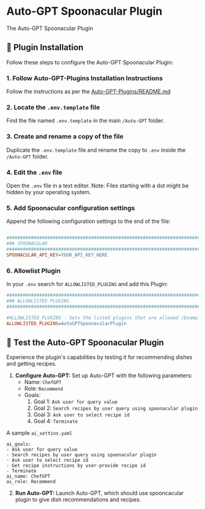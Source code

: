 # Auto-GPT Spoonacular Plugin
The Auto-GPT Spoonacular Plugin 


## 🔧 Plugin Installation

Follow these steps to configure the Auto-GPT Spoonacular Plugin:

### 1. Follow Auto-GPT-Plugins Installation Instructions
Follow the instructions as per the [Auto-GPT-Plugins/README.md](https://github.com/Significant-Gravitas/Auto-GPT-Plugins/blob/master/README.md)

### 2. Locate the `.env.template` file
Find the file named `.env.template` in the main `/Auto-GPT` folder.

### 3. Create and rename a copy of the file
Duplicate the `.env.template` file and rename the copy to `.env` inside the `/Auto-GPT` folder.

### 4. Edit the `.env` file
Open the `.env` file in a text editor. Note: Files starting with a dot might be hidden by your operating system.

### 5. Add Spoonacular configuration settings
Append the following configuration settings to the end of the file:

```ini

################################################################################
### SPOONACULAR
################################################################################
SPOONACULAR_API_KEY=YOUR_API_KEY_HERE
```

### 6. Allowlist Plugin
In your `.env` search for `ALLOWLISTED_PLUGINS` and add this Plugin:

```ini
################################################################################
### ALLOWLISTED PLUGINS
################################################################################

#ALLOWLISTED_PLUGINS - Sets the listed plugins that are allowed (Example: plugin1,plugin2,plugin3)
ALLOWLISTED_PLUGINS=AutoGPTSpoonacularPlugin
```
## 🧪 Test the Auto-GPT Spoonacular Plugin

Experience the plugin's capabilities by testing it for recommending dishes and getting recipes.


1. **Configure Auto-GPT:**
   Set up Auto-GPT with the following parameters:
   - Name: `ChefGPT`
   - Role: `Recommend`
   - Goals:
     1. Goal 1: `Ask user for query value`
     2. Goal 2: `Search recipes by user query using spoonacular plugin`
     3. Goal 3: `Ask user to select recipe id`
     4. Goal 4: `Terminate` 

A sample `ai_settins.yaml` 
```
ai_goals:
- Ask user for query value
- Search recipes by user query using spoonacular plugin
- Ask user to select recipe id
- Get recipe instructions by user-provide recipe id  
- Terminate
ai_name: ChefGPT
ai_role: Recommend
```



2. **Run Auto-GPT:**
   Launch Auto-GPT, which should use spooncacular plugin to give dish recommendations and recipes. 
